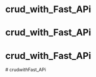 # crud_with_Fast_APi
# crud_with_Fast_APi
# crud_with_Fast_APi
#   c r u d _ w i t h _ F a s t _ A P i  
 